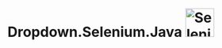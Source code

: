 
# Dropdown.Selenium.Java <img src="https://github.githubassets.com/images/modules/logos_page/Octocat.png" width="58" alt="Selenium" style="max-width:100%;">